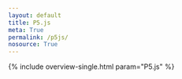 ```yaml
---
layout: default
title: P5.js
meta: True
permalink: /p5js/
nosource: True
---
```


{% include overview-single.html param="P5.js" %}
